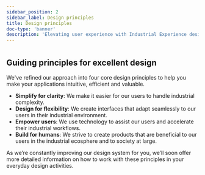 ```yaml
---
sidebar_position: 2
sidebar_label: Design principles
title: Design principles
doc-type: 'banner'
description: 'Elevating user experience with Industrial Experience design principles. In the fast-paced world of industrial technology, design principles serve as the cornerstone of innovation, guiding us to create seamless and intuitive applications. They provide designers and developers with a robust framework to make informed design decisions, ensuring each product aligns with our standards and brand identity.'
---
```


# 

## Guiding principles for excellent design
We've refined our approach into four core design principles to help you make your applications intuitive, efficient and valuable.
- **Simplify for clarity**: We make it easier for our users to handle industrial complexity.
- **Design for flexibility**: We create interfaces that adapt seamlessly to our users in their industrial environment.
- **Empower users**: We use technology to assist our users and accelerate their industrial workflows.
- **Build for humans**: We strive to create products that are beneficial to our users in the industrial ecosphere and to society at large.

As we’re constantly improving our design system for you, we’ll soon offer more detailed information on how to work with these principles in your everyday design activities.
